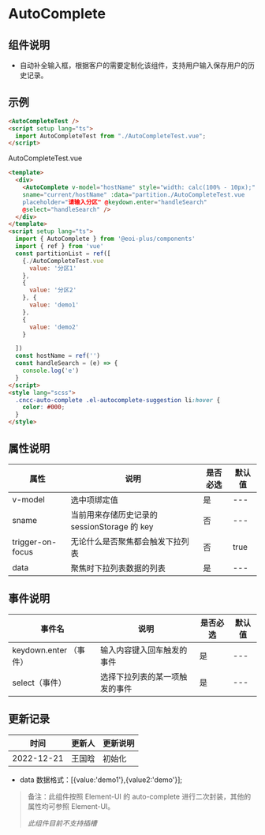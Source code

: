 # AutoComplete


## 组件说明

- ​ 自动补全输入框，根据客户的需要定制化该组件，支持用户输入保存用户的历史记录。


## 示例
<AutoCompleteTest />

<script setup lang="ts">
 import AutoCompleteTest from './AutoCompleteTest.vue'
</script>

```html
<AutoCompleteTest />
<script setup lang="ts">
  import AutoCompleteTest from "./AutoCompleteTest.vue";
</script>
```

AutoCompleteTest.vue

```html
<template>
  <div>
    <AutoComplete v-model="hostName" style="width: calc(100% - 10px);"
    sname="current/hostName" :data="partition./AutoCompleteTest.vue
    placeholder="请输入分区" @keydown.enter="handleSearch"
    @select="handleSearch" />
  </div>
</template>
<script setup lang="ts">
  import { AutoComplete } from '@eoi-plus/components'
  import { ref } from 'vue'
  const partitionList = ref([
    {./AutoCompleteTest.vue
      value: '分区1'
    },
    {
      value: '分区2'
    }, {
      value: 'demo1'
    },
    {
      value: 'demo2'
    }

  ])
  const hostName = ref('')
  const handleSearch = (e) => {
    console.log('e')
  }
</script>
<style lang="scss">
  .cncc-auto-complete .el-autocomplete-suggestion li:hover {
    color: #000;
  }
</style>
```

## 属性说明

| 属性             | 说明                                         | 是否必选 | 默认值 |
| ---------------- | -------------------------------------------- | -------- | ------ |
| v-model          | 选中项绑定值                                 | 是       | ---    |
| sname            | 当前用来存储历史记录的 sessionStorage 的 key | 否       | ---    |
| trigger-on-focus | 无论什么是否聚焦都会触发下拉列表             | 否       | true   |
| data             | 聚焦时下拉列表数据的列表                     | 是       | ---    |

## 事件说明

| 事件名                 | 说明                           | 是否必选 | 默认值 |
| ---------------------- | ------------------------------ | -------- | ------ |
| keydown.enter （事件） | 输入内容键入回车触发的事件     | 是       | ---    |
| select（事件）         | 选择下拉列表的某一项触发的事件 | 是       | ---    |

## 更新记录

| 时间       | 更新人 | 更新说明 |
| ---------- | ------ | -------- |
| 2022-12-21 | 王国晗   | 初始化 |

- data 数据格式：[{value:'demo1'},{value2:'demo'}];

> 备注：此组件按照 Element-UI 的 auto-complete 进行二次封装，其他的属性均可参照 Element-UI。
>
> _此组件目前不支持插槽_
